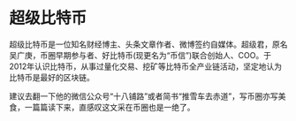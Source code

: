 # 超级比特币

超级比特币是一位知名财经博主、头条文章作者、微博签约自媒体。超级君，原名吴广庚，币圈早期参与者、好比特币(现更名为“币信”)联合创始人、COO。于2012年认识比特币，从事过量化交易、挖矿等比特币全产业链活动，坚定地认为比特币是最好的区块链。

建议去翻一下他的微信公众号“十八铺路”或者简书“推雪车去赤道”，写币圈亦写美食，一篇篇读下来，直感叹这文采在币圈也是一绝了。


